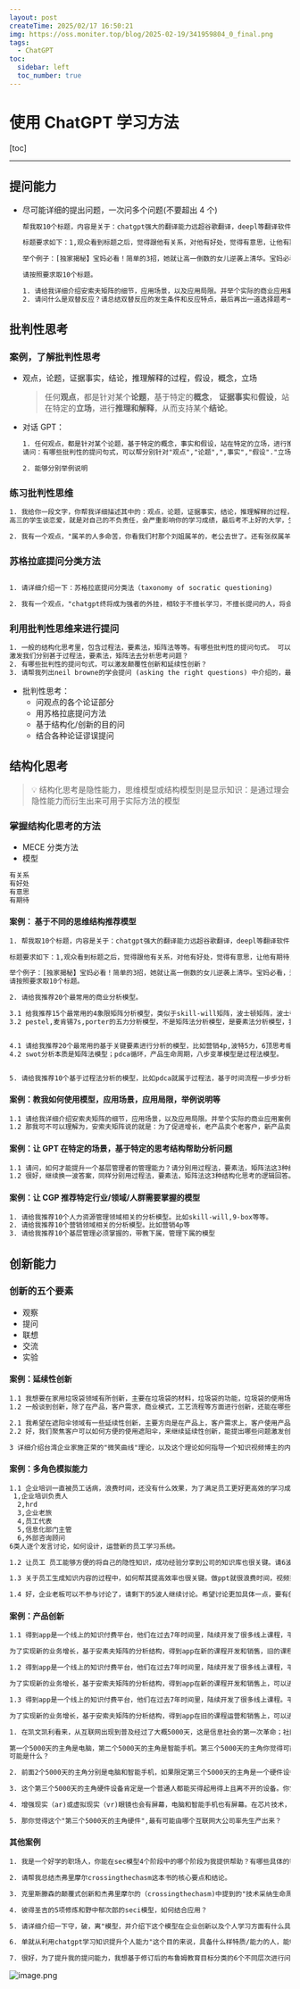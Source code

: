 ```yaml
---
layout: post
createTime: 2025/02/17 16:50:21
img: https://oss.moniter.top/blog/2025-02-19/341959804_0_final.png
tags:
  - ChatGPT
toc:
  sidebar: left
  toc_number: true
---
```


# 使用 ChatGPT 学习方法

[toc]

---

## 提问能力

- 尽可能详细的提出问题，一次问多个问题(不要超出 4 个)

  ```latex
  帮我取10个标题，内容是关于：chatgpt强大的翻译能力远超谷歌翻译，deepl等翻译软件，能够帮你轻松应付英语学术论文的写作。

  标题要求如下：1,观众看到标题之后，觉得跟他有关系，对他有好处，觉得有意思，让他有期待，就是要满足"有关系，有好处，有意思，有期待"这个原则。2,标题字数控制在20个字以内。

  举个例子：[独家揭秘】宝妈必看！简单的3招，她就让高一倒数的女儿逆袭上清华。宝妈必看，这是有关系，这是对宝妈说的。能上清华，这是有好处，都想让孩子上清华。3招逆袭，这是有意思，只要3招。独家揭秘，这是有期待，迫不及待想看。

  请按照要求取10个标题。
  ```

  ```latex
  1. 请给我详细介绍安索夫矩阵的细节，应用场景，以及应用局限。并举个实际的商业应用案例。
  2. 请问什么是双替反应？请总结双替反应的发生条件和反应特点，最后再出一道选择题考一考我。
  ```

## 批判性思考

### 案例，了解批判性思考

- 观点，论题，证据事实，结论，推理解释的过程，假设，概念，立场
   > 任何**观点**，都是针对某个**论题**，基于特定的**概念**， **证据事实**和**假设**，站在特定的**立场**，进行**推理和解释**，从而支持某个**结论**。

- 对话 GPT：

   ```latex
   1. 任何观点，都是针对某个论题，基于特定的概念，事实和假设，站在特定的立场，进行推理和解释，从而支持某个结论。
   请问：有哪些批判性的提问句式，可以帮分别针对"观点","论题",",事实","假设"."立场","推理和解释的过程","结论"这8种基本结构进行批判性的提问？

   2. 能够分别举例说明
   ```

### 练习批判性思维

```latex
1. 我给你一段文字，你帮我详细描述其中的：观点，论题，证据事实，结论，推理解释的过程，假设，概念，立场分别是什么。文字如下：
高三的学生谈恋爱，就是对自己的不负责任，会严重影响你的学习成绩，最后考不上好的大学，生活也不会幸福。以前我班上第一名和第二名谈恋爱，最后2个人连重点大学都没考上。

2. 我有一个观点，"属羊的人多命苦，你看我们村那个刘姐属羊的，老公去世了。还有张叔属羊的，得了中风。请基于批判性思维，分别针对这个观点的：论题，证据事实与结论，推理解释的过程，假设，概念，立场这7个论证部分进行批判。
```

### 苏格拉底提问分类方法

```latex

1. 请详细介绍一下：苏格拉底提问分类法（taxonomy of socratic questioning)

2. 我有一个观点，"chatgpt终将成为强者的外挂，相较于不擅长学习，不擅长提问的人，将会拉开更大的成长差距。"针对这个观点，我可以基于苏格拉底提问分类方法，分别提出哪些批判性的问题？

```

### 利用批判性思维来进行提问

```latex
1. 一般的结构化思考里，包含过程法，要素法，矩阵法等等。有哪些批判性的提问句式。 可以
激发我们分别甚于过程法，要素法，矩阵法去分析思考问题？
2. 有哪些批判性的提问句式，可以激发颠覆性创新和延续性创新？
3. 请帮我列出neil browne的学会提问 (asking the right questions) 中介绍的，最常见的15个论证谬误，并做简单解释。
```

- 批判性思考：
  - 问观点的各个论证部分
  - 用苏格拉底提问方法
  - 基于结构化/创新的目的问
  - 结合各种论证谬误提问

## 结构化思考
>
> 💡 结构化思考是隐性能力，思维模型或结构模型则是显示知识：是通过理会隐性能力而衍生出来可用于实际方法的模型

### 掌握结构化思考的方法

- MECE 分类方法
- 模型
  
```latex
有关系
有好处
有意思
有期待
```

#### 案例： 基于不同的思维结构推荐模型

```latex
1. 帮我取10个标题，内容是关于：chatgpt强大的翻译能力远超谷歌翻译，deepl等翻译软件，能够帮你轻松应付英语学术论文的写作。

标题要求如下：1,观众看到标题之后，觉得跟他有关系，对他有好处，觉得有意思，让他有期待，就是要满足"有关系，有好处，有意思，有期待"这个原则。2,标题字数控制在20个字以内。

举个例子：[独家揭秘】宝妈必看！简单的3招，她就让高一倒数的女儿逆袭上清华。宝妈必看，这是有关系，这是对宝妈说的。能上清华，这是有好处，都想让孩子上清华。3招逆袭，这是有意思，只要3招。独家揭秘，这是有期待，迫不及待想看。
请按照要求取10个标题。

2. 请给我推荐20个最常用的商业分析模型。

3.1 给我推荐15个最常用的4象限矩阵分析模型，类似于skill-will矩阵，波士顿矩阵，波士顿矩阵等等。
3.2 pestel,麦肯锡7s,porter的五力分析模型，不是矩阵法分析模型，是要素法分析模型，我只要矩阵法模型。


4.1 请给我推荐20个最常用的基于关键要素进行分析的模型，比如营销4p,波特5力，6顶思考帽，高效能人士的7个习惯等等。不要矩阵法分析模型，只要基于要素法分析的模型。
4.2 swot分析本质是矩阵法模型；pdca循环，产品生命周期，八步变革模型是过程法模型。


5. 请给我推荐10个基于过程法分析的模型，比如pdca就属于过程法，基于时间流程一步步分析模型。不要矩阵法模型，不要要素法模型，状定要过程法模型。
```

#### 案例：教我如何使用模型，应用场景，应用局限，举例说明等

```latex
1.1 请给我详细介绍安索夫矩阵的细节，应用场景，以及应用局限。并举个实际的商业应用案例。
1.2 那我可不可以理解为，安索夫矩阵说的就是：为了促进增长，老产品卖个老客户，新产品卖给老客户，老产品卖给新客户，新产品卖给新客户？这4种方式？
```

#### 案例：让 GPT 在特定的场景，基于特定的思考结构帮助分析问题

```latex
1.1 请问，如何才能提升一个基层管理者的管理能力？请分别用过程法，要素法，矩阵法这3种结构化思考的逻辑回答。
1.2 很好，继续换一波答案，同样分别用过程法，要素法，矩阵法这3种结构化思考的逻辑回答。
```

#### 案例：让 CGP 推荐特定行业/领域/人群需要掌握的模型

```latex
1. 请给我推荐10个人力资源管理领域相关的分析模型。比如skill-will,9-box等等。
2. 请给我推荐10个营销领域相关的分析模型。比如营销4p等
3. 请给我推荐10个基层管理必须掌握的，带教下属，管理下属的模型
```

## 创新能力

### 创新的五个要素

- 观察
- 提问
- 联想
- 交流
- 实验

#### 案例：延续性创新

```latex
1.1 我想要在家用垃圾袋领域有所创新，主要在垃圾袋的材料，垃圾袋的功能，垃圾袋的使用场景这3个方面进行延续性创新，我应该分别问题，来激发创新？
1.2 一般谈到创新，除了在产品，客户需求，商业模式，工艺流程等方面进行创新，还能在哪些方面进行创新？

2.1 我希望在遮阳伞领域有一些延续性创新，主要方向是在产品上，客户需求上，客户使用产品的方式上，我可以提出哪些问题激发创新？
2.2 好，我们聚焦客户可以如何方便的使用遮阳伞，来继续延续性创新，能提出哪些问题激发创新想法？

3 详细介绍台湾企业家施正荣的"微笑曲线"理论，以及这个理论如何指导一个知识视频博主的内容规划。
```

#### 案例：多角色模拟能力

```latex
1.1 企业培训一直被员工话病，浪费时间，还没有什么效果，为了满足员工更好更高效的学习成长，需要进行"员工学习系统"创新，请分别模拟6类人群进行讨论：
 1,企业培训负责人
  2,hrd
  3,企业老旅
  4,员工代表
  5,信息化部门主管
  6,外部咨询顾问
6类人逐个发言讨论，如何设计，运营新的员工学习系统。

1.2 让员工 员工能够方便的将自己的隐性知识，成功经验分享到公司的知识库也很关键。请6波人继续学习讨论。

1.3 关于员工生成知识内容的过程中，如何帮其提高效率也很关键。做ppt就很浪费时间，视频剪辑很多人又不会，这个问题如何解决。请6波人继续讨论。

1.4 好，企业老板可以不参与讨论了，请剩下的5波人继续讨论。希望讨论更加具体一点，要有创意。
```

#### 案例：产品创新

```latex
1.1 得到app是一个线上的知识付费平台，他们在过去7年时间里，陆续开发了很多线上课程，平心台也有了几千万的用户。

为了实现新的业务增长，基于安素夫矩阵的分析结构，得到app在新的课程开发和销售，旧的课程运营和销售上，可以进行什么样的创新举措？

1.2 得到app是一个线上的知识付费平台，他们在过去7年时间里，陆续开发了很多线上课程，平台也有了几千万的用户。

为了实现新的业务增长，基于安索夫矩阵的分析结构，得到app在新的课程开发和销售上，可以进行什么样的创新举措？

1.3 得到app是一个线上的知识付费平台，他们在过去7年时间里，陆续开发了很多线上课程。平台也有了几千万的用户。

为了实现新的业务增长，基于安索夫矩阵的分析结构，得到app在旧的课程运营和销售上，可以进行什么样的创新举措？
```

```latex
1. 在凯文凯利看来，从互联网出现到普及经过了大概5000天，这是信息社会的第一次革命；社区交媒体从出现到普及，又过去了大概5000天，这是信息社会的第二次革命；凯文：凯利预言，接下来的5000天，会有新的技术出现和普及，又一次改变世界的方方面面，包括我们的生活方式，这将是信息社会的第三次革命。

第一个5000天的主角是电脑，第二个5000天的主角是智能手机。第三个5000天的主角你觉得可能会是什么？这个预测很有可能是很多科技公司的创新依据和方向。chatgpt你觉得第三个5000天的主角
可能是什么？

2. 前面2个5000天的主角分别是电脑和智能手机，如果限定第三个5000天的主角是一个硬件设备,你觉得可能是什么？

3. 这个第三个5000天的主角硬件设备肯定是一个普通人都能买得起用得上且离不开的设备。你觉得最有可能的是什么？

4. 增强现实（ar)或虚拟现实（vr)眼镜也会有屏幕，电脑和智能手机也有屏幕。在芯片技术，大语言模型（llm),aigc技术的加持下，会产生什么样的爆发效应？这种第三个5000天的主角硬件能实现怎样的功能？

5. 那你觉得这个"第三个5000天的主角硬件",最有可能由哪个互联网大公司率先生产出来？
```

#### 其他案例

```latex
1. 我是一个好学的职场人，你能在sec模型4个阶段中的哪个阶段为我提供帮助？有哪些具体的帮助？

2. 请帮我总结杰弗里摩尔crossingthechasm这本书的核心要点和结论。

3. 克里斯滕森的颠覆式创新和杰弗里摩尔的（crossingthechasm)中提到的"技术采纳生命周期定律","不同消费者群体之间的鸿沟",有什么联系？

4. 彼得圣吉的5项修炼和野中郁次郎的seci模型，如何结合应用？

5. 请详细介绍一下守，破，离"模型，并介绍下这个模型在企业创新以及个人学习方面有什么具体的应用价值？

6. 单就从利用chatgpt学习知识提升个人能力"这个目的来说，具备什么样特质/能力的人，能够把chatgpt的价值发挥到最大？

7. 很好，为了提升我的提问能力，我想基于修订后的布鲁姆教育目标分类的6个不同层次进行问题设计。请问我应该如何提问，请举例。
```

![image.png](https://cdn.nlark.com/yuque/0/2023/png/10363684/1694448376461-7235a1bb-46e4-482f-8a93-ffe9e1c31d9c.png#averageHue=%232f5345&clientId=u69d7fa70-abab-4&from=paste&height=547&id=u928dc970&originHeight=1094&originWidth=1784&originalType=binary&ratio=2&rotation=0&showTitle=false&size=624950&status=done&style=none&taskId=ub2f17a28-bbf9-44ca-a04b-8602c497af1&title=&width=892)
